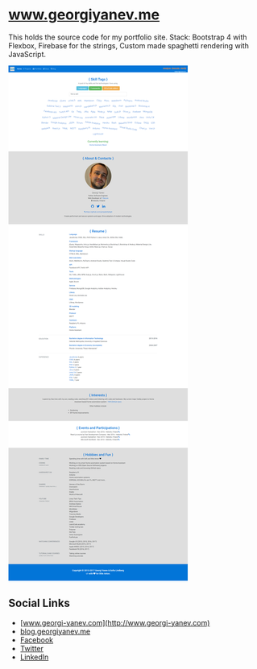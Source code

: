 # www.georgiyanev.me

This holds the source code for my portfolio site.
Stack: Bootstrap 4 with Flexbox, Firebase for the strings, Custom made spaghetti rendering with JavaScript.

<img src="assets/img/georgi-yanev.com-preview.png">

## Social Links

- [www.georgi-yanev.com](http://www.georgi-yanev.com)
- [blog.georgiyanev.me](http://blog.georgiyanev.me)
- [Facebook](https://www.facebook.com/jumpalottahigh/)
- [Twitter](https://www.twitter.com/jumpalottahigh/)
- [LinkedIn](https://www.linkedin.com/in/yanevgeorgi/)
